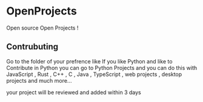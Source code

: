 # OpenProjects
Open source Open Projects !



## Contrubuting

Go to the folder of your prefrence like If you like Python and like to Contribute in Python you can go to Python Projects and you can do this with JavaScript , Rust , C++ , C , Java , TypeScript , web projects , desktop projects  and much more...


your project will be reviewed and added within 3 days

